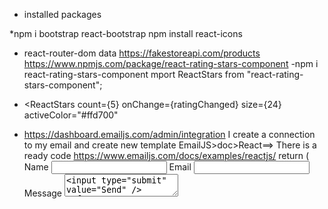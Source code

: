 - installed packages

\*npm i bootstrap react-bootstrap
npm install react-icons

- react-router-dom
  data
  https://fakestoreapi.com/products
  https://www.npmjs.com/package/react-rating-stars-component
  -npm i react-rating-stars-component
  mport ReactStars from "react-rating-stars-component";

* <ReactStars
  count={5}
  onChange={ratingChanged}
  size={24}
  activeColor="#ffd700"

- https://dashboard.emailjs.com/admin/integration
  I create a connection to my email and create new template
  EmailJS>doc>React==> There is a ready code
  https://www.emailjs.com/docs/examples/reactjs/
  return (
  <form ref={form} onSubmit={sendEmail}>
  <label>Name</label>
  <input type="text" name="user_name" />
  <label>Email</label>
  <input type="email" name="user_email" />
  <label>Message</label>
  <textarea name="message" />
  <input type="submit" value="Send" />
  </form>
  );
  };
  name shold be same with the template from email.js
  Hello {{user_name}},

You got a new message from {{from_name}}:
Your email is {{user_email}}

{{message}}

Best wishes,
Adem team

npm install emailjs-com
